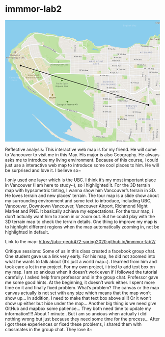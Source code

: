 # immmor-lab2


![alt text](https://github.com/UBC-GEOB472-Spring2020/immmor-lab2/blob/master/1.png "shot")


Reflective analysis:
This interactive web map is for my friend. He will come to Vancouver to visit me in this May. His major is also Geography. He always asks me to introduce my living environment. Because of this course, i could just use a interactive web map to introduce some cool places to him. He will be surprised and love it. I believe so~ 

I only used one layer which is the UBC. I think it’s my most important place in Vancouver (I am here to study~), so i highlighted it. For the 3D terrain map with hypsometric tinting, I wanna show him Vancouver’s terrain in 3D. He loves terrain and new places’ terrain. The tour map is a slide show about my surrounding environment and some text to introduce, including UBC, Vancouver, Downtown Vancouver, Vancouver Airport,  Richmond Night Market and PNE. It basically achieve my expectations. For the tour map, i don’t actually want him to zoom in or zoom out. But he could play with the 3D terrain map to check the terrain details. One thing to improve my map is to highlight different regions when the map automatically zooming in, not be highlighted in default. 

Link to the map:
https://ubc-geob472-spring2020.github.io/immmor-lab2/

Critique sessions:
Some of us in this class created a facebook group chat. One student gave us a link very early. For his map, he did not zoomed into what he wants to talk about (It’s just a world map~). I learned from him and took care a lot in my project. For my own project, i tried to add text box on my map. I am so anxious when it doesn’t work even if i followed the tutorial carefully. I asked help from professor and in the group chat. Professor gave me some good hints. At the beginning, it doesn’t work either. I spent more time on it and finally fixed problem. What’s problem? The canvas or the map canvas actually is not set with any size which means that the map won’t show up… In addition, I need to make that text box above all!! Or it won’t show up either but hide under the map… Another big thing is we need give GitHub and mapbox some patience… They both need time to update my information!!!! About 1 minute.. But i am so anxious when actually i did nothing wrong but just because they need some time for the process... After i got these experiences or fixed these problems, i shared them with classmates in the group chat. They love it~
